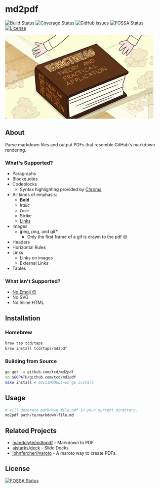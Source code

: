 # md2pdf

<!-- [![Golang Documentation](https://godoc.org/github.com/tcd/md2pdf?status.svg)](https://godoc.org/github.com/tcd/md2pdf) -->
[![Build Status](https://travis-ci.org/tcd/md2pdf.svg?branch=master)](https://travis-ci.org/tcd/md2pdf)
[![Coverage Status](https://coveralls.io/repos/github/tcd/md2pdf/badge.svg)](https://coveralls.io/github/tcd/md2pdf)
[![GitHub issues](https://img.shields.io/github/issues/tcd/md2pdf.svg)](https://github.com/tcd/md2pdf/issues)
[![FOSSA Status](https://app.fossa.io/api/projects/git%2Bgithub.com%2Ftcd%2Fmd2pdf.svg?type=shield)](https://app.fossa.io/projects/git%2Bgithub.com%2Ftcd%2Fmd2pdf?ref=badge_shield)
[![License](https://img.shields.io/github/license/tcd/md2pdf.svg)](https://github.com/tcd/md2pdf/blob/master/LICENSE)


![fancy-gif](https://raw.githubusercontent.com/dunstontc/assets/master/gifs/fanciness.gif)

## About

Parse markdown files and output PDFs that resemble GitHub's markdown rendering.

### What's Supported?

- Paragraphs
- Blockquotes
- Codeblocks
    - Syntax highlighting provided by [Chroma](https://github.com/alecthomas/chroma)
- All kinds of emphasis:
    - **Bold**
    - *Italic*
    - `Code`
    - ~~Strike~~
    - [Links](https://github.com/tcd/md2pdf)
- Images
    - jpeg, png, and gif\*
      - Only the first frame of a gif is drawn to the pdf :pensive:
- Headers
- Horizontal Rules
- Links
    - Links on images
    - External Links
- Tables

### What Isn't Supported?

- [No Emoji 😔](https://github.com/jung-kurt/gofpdf/issues/255)
- No SVG 
- No Inline HTML

## Installation

### Homebrew

```sh
brew tap tcd/taps
brew install tcd/taps/md2pdf
```

### Building from Source

```bash
go get -u github.com/tcd/md2pdf
cd $GOPATH/github.com/tcd/md2pdf
make install # GO111MODULE=on go install
```

## Usage

```sh
# will generate markdown-file.pdf in your current directory.
md2pdf path/to/markdown-file.md
```

## Related Projects

- [mandolyte/mdtopdf](https://github.com/mandolyte/mdtopdf) - Markdown to PDF 
- [ajstarks/deck](https://github.com/ajstarks/deck) - Slide Decks
- [johnfercher/maroto](https://github.com/johnfercher/maroto) - A maroto way to create PDFs.

## License

[![FOSSA Status](https://app.fossa.io/api/projects/git%2Bgithub.com%2Ftcd%2Fmd2pdf.svg?type=large)](https://app.fossa.io/projects/git%2Bgithub.com%2Ftcd%2Fmd2pdf?ref=badge_large)
